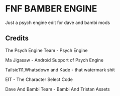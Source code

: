 # FNF BAMBER ENGINE
Just a psych engine edit for dave and bambi mods
## Credits
The Psych Engine Team - Psych Engine

Ma Jigasaw - Android Support of Psych Engine

Tailsic111,Whatsdown and Kade - that watermark shit

EIT - The Character Select Code

Dave And Bambi Team - Bambi And Tristan Assets
